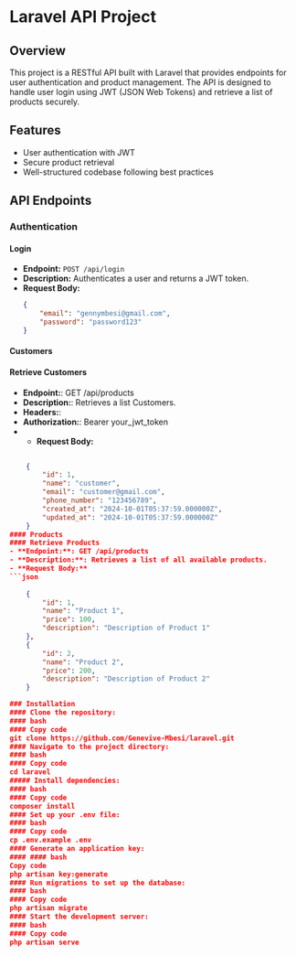 # Laravel API Project

## Overview
This project is a RESTful API built with Laravel that provides endpoints for user authentication and product management. The API is designed to handle user login using JWT (JSON Web Tokens) and retrieve a list of products securely.

## Features
- User authentication with JWT
- Secure product retrieval
- Well-structured codebase following best practices

## API Endpoints

### Authentication

#### Login
- **Endpoint:** `POST /api/login`
- **Description:** Authenticates a user and returns a JWT token.
- **Request Body:**
  ```json
  {
      "email": "gennymbesi@gmail.com",
      "password": "password123"
  }

#### Customers
#### Retrieve Customers
- **Endpoint:**: GET /api/products
- **Description:**: Retrieves a list Customers.
- **Headers:**:
- **Authorization:**: Bearer your_jwt_token
- - **Request Body:**
```json
 
    {
        "id": 1,
        "name": "customer",
        "email": "customer@gmail.com",
        "phone_number": "123456789",
        "created_at": "2024-10-01T05:37:59.000000Z",
        "updated_at": "2024-10-01T05:37:59.000000Z"
    }
#### Products
#### Retrieve Products
- **Endpoint:**: GET /api/products
- **Description:**: Retrieves a list of all available products.
- **Request Body:**
```json
 
    {
        "id": 1,
        "name": "Product 1",
        "price": 100,
        "description": "Description of Product 1"
    },
    {
        "id": 2,
        "name": "Product 2",
        "price": 200,
        "description": "Description of Product 2"
    }

### Installation
#### Clone the repository:
#### bash
#### Copy code
git clone https://github.com/Genevive-Mbesi/laravel.git
#### Navigate to the project directory:
#### bash
#### Copy code
cd laravel
##### Install dependencies:
#### bash
#### Copy code
composer install
#### Set up your .env file:
#### bash
#### Copy code
cp .env.example .env
#### Generate an application key:
#### #### bash
Copy code
php artisan key:generate
#### Run migrations to set up the database:
#### bash
#### Copy code
php artisan migrate
#### Start the development server:
#### bash
#### Copy code
php artisan serve